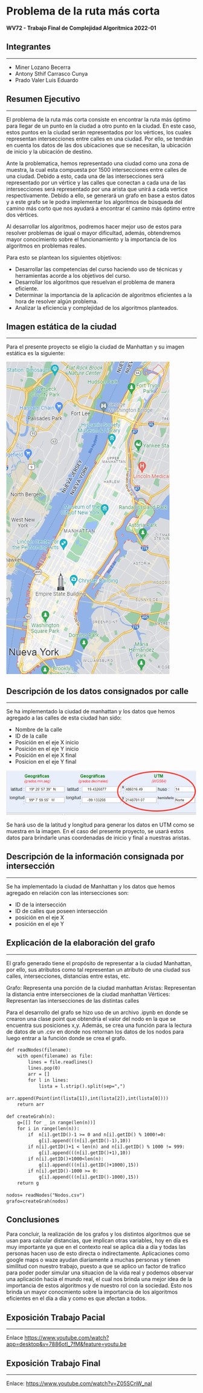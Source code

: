 # Problema de la ruta más corta
**WV72 - Trabajo Final de Complejidad Algorítmica 2022-01**

## Integrantes
------
- Miner Lozano Becerra
- Antony Sthif Carrasco Cunya
- Prado Valer Luis Eduardo

## Resumen Ejecutivo
------
El problema de la ruta más corta consiste en encontrar la ruta más óptimo para llegar de un punto en la ciudad a otro punto en la ciudad. En este caso, estos puntos en la ciudad serán representados por los vértices, los cuales representan intersecciones entre calles en una ciudad. Por ello, se tendrán en cuenta los datos de las dos ubicaciones que se necesitan, la ubicación de inicio y la ubicación de destino.

Ante la problematica, hemos representado una ciudad como una zona de muestra, la cual esta compuesta por 1500 intersecciones entre calles de una ciudad. Debido a esto, cada una de las intersecciones será representado por un vértice y las calles que conectan a cada una de las intersecciones será representado por una arista que unirá a cada vertice respectivamente. Debido a ello, se generará un grafo en base a estos datos y a este grafo se le podra implementar los algoritmos de búsqueda del camino más corto que nos ayudará a encontrar el camino más óptimo entre dos vértices.

Al desarrollar los algoritmos, podremos hacer mejor uso de estos para resolver problemas de igual o mayor dificultad, además, obtendremos mayor conocimiento sobre el funcionamiento y la importancia de los algoritmos en problemas reales.

Para esto se plantean los siguientes objetivos:
-	Desarrollar las competencias del curso haciendo uso de técnicas y herramientas acorde a los objetivos del curso.
-	Desarrollar los algoritmos que resuelvan el problema de manera eficiente.
-	Determinar la importancia de la aplicación de algoritmos eficientes a la hora de resolver algún problema.
-	Analizar la eficiencia y complejidad de los algoritmos planteados.

## Imagen estática de la ciudad 
-------
Para el presente proyecto se eligio la ciudad de Manhattan y su imagen estática es la siguiente:

![Manhattan](/Pictures/Manhattan-Static-Photo.jpg)

## Descripción de los datos consignados por calle
----------
Se ha implementado la ciudad de manhattan y los datos que hemos agregado a las calles de esta ciudad han sido: 

- Nombre de la calle 
- ID de la calle
- Posición en el eje X inicio
- Posición en el eje Y inicio
- Posición en el eje X final
- Posicion en el eje Y final 

![utm](/Pictures/UTM.jpg)

Se hará uso de la latitud y longitud para generar los datos en UTM como se muestra en la imagen. En el caso del presente proyecto, se usará estos datos para brindarle unas coordenadas de inicio y final a nuestras aristas.

## Descripción de la información consignada por intersección
----
Se ha implementado la ciudad de Manhattan y los datos que hemos agregado en relación con las intersecciones son:

-	ID de la intersección
-	ID de calles que poseen intersección
-	posición en el eje X
-	posición en el eje Y

## Explicación de la elaboración del grafo
---
El grafo generado tiene el propósito de representar a la ciudad Manhattan, por ello, sus atributos como tal representan un atributo de una ciudad sus calles, intersecciones, distancias entre estas, etc. 

Grafo: Representa una porción de la ciudad manhattan 
Aristas: Representan la distancia entre intersecciones de la ciudad manhattan
Vértices: Representan las intersecciones de las distintas calles 

Para el desarrollo del grafo se hizo uso de un archivo .ipynb en donde se crearon una clase point que obtendría el valor del nodo en la que se encuentra sus posiciones x,y. Además, se crea una función para la lectura de datos de un .csv en donde nos retornan los datos de los nodos para luego entrar a la función donde se crea el grafo.

````
def readNodes(filename):
    with open(filename) as file:
        lines = file.readlines()
        lines.pop(0)
        arr = []
        for l in lines:
            lista = l.strip().split(sep=",")
            arr.append(Point(int(lista[1]),int(lista[2]),int(lista[0])))
    return arr

def createGrah(n):
    g=[[] for _ in range(len(n))]
    for i in range(len(n)):
        if  n[i].getID()-1 >= 0 and n[i].getID() % 1000!=0:
            g[i].append(((n[i].getID()-1),10))
        if n[i].getID()+1 < len(n) and n[i].getID() % 1000 != 999:
            g[i].append(((n[i].getID()+1),10))
        if n[i].getID()+1000<len(n):
            g[i].append(((n[i].getID()+1000),15))
        if n[i].getID()-1000 >= 0:
            g[i].append(((n[i].getID()-1000),15))
    return g

nodos= readNodes("Nodos.csv")
grafo=createGrah(nodos)
````
## Conclusiones
Para concluir, la realización de los grafos y los distintos algoritmos que se usan para calcular distancias, que implican otras variables, hoy en día es muy importante ya que en el contexto real se aplica día a día y todas las personas hacen uso de esto directa o indirectamente. Aplicaciones como google maps o waze ayudan diariamente a muchas personas y tienen similitud con nuestro trabajo, puesto a que se aplico un factor de trafico para poder poder simular una situacion de la vida real y podemos observar una aplicación hacia el mundo real, el cual nos brinda una mejor idea de la importancia de estos algoritmos y de nuestro rol con la sociedad. Esto nos brinda un mayor conocmiento sobre la importancia de los algoritmos eficientes en el día a día y como es que afectan a todos.
## Exposición Trabajo Pacial
----
Enlace https://www.youtube.com/watch?app=desktop&v=7886otI_7fM&feature=youtu.be

## Exposición Trabajo Final 
----

Enlace: https://www.youtube.com/watch?v=Z05SCnW_naI
